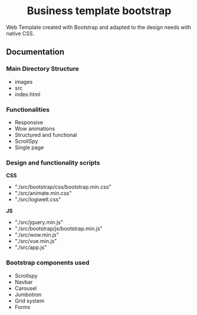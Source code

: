 <h1 align="center">Business template bootstrap</h1>

<p>Web Template created with Bootstrap and adapted to the design needs with native CSS.</p>

<h2>Documentation</h2>
<h3>Main Directory Structure</h3>
<ul>
  <li>images</li>
  <li>src</li>
  <li>index.html</li>
</ul>

<h3>Functionalities</h3>
<ul>
  <li>Responsive</li>
  <li>Wow animations</li>
  <li>Structured and functional</li>
  <li>ScrollSpy</li>
  <li>Single page</li>
</ul>

<h3>Design and functionality scripts</h3>
<p><strong>CSS</strong></p>
<ul>
  <li>"./src/bootstrap/css/bootstrap.min.css"</li>
  <li>"./src/animate.min.css"</li>
  <li>"./src/logiwelt.css"</li>
</ul>

<p><strong>JS</strong></p>
<ul>
  <li>"./src/jquery.min.js"</li>
  <li>"./src/bootstrap/js/bootstrap.min.js"</li>
  <li>"./src/wow.min.js"</li>
  <li>"./src/vue.min.js"</li>
  <li>"./src/app.js"</li>
</ul>

<h3>Bootstrap components used</h3>
<ul>
  <li>Scrollspy</li>
  <li>Navbar</li>
  <li>Carousel</li>
  <li>Jumbotron</li>
  <li>Grid system</li>
  <li>Forms</li>
</ul>

